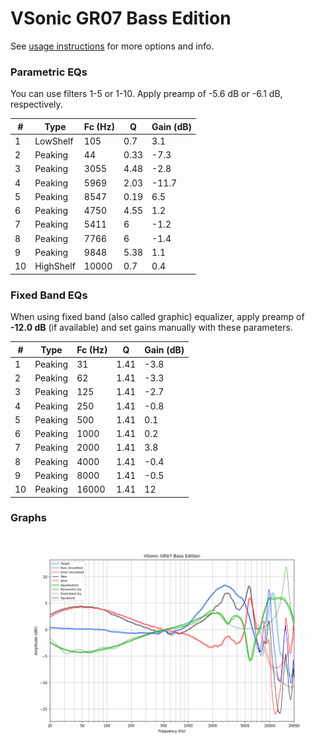 # VSonic GR07 Bass Edition
See [usage instructions](https://github.com/jaakkopasanen/AutoEq#usage) for more options and info.

### Parametric EQs
You can use filters 1-5 or 1-10. Apply preamp of -5.6 dB or -6.1 dB, respectively.

|   # | Type      |   Fc (Hz) |    Q |   Gain (dB) |
|-----|-----------|-----------|------|-------------|
|   1 | LowShelf  |       105 | 0.7  |         3.1 |
|   2 | Peaking   |        44 | 0.33 |        -7.3 |
|   3 | Peaking   |      3055 | 4.48 |        -2.8 |
|   4 | Peaking   |      5969 | 2.03 |       -11.7 |
|   5 | Peaking   |      8547 | 0.19 |         6.5 |
|   6 | Peaking   |      4750 | 4.55 |         1.2 |
|   7 | Peaking   |      5411 | 6    |        -1.2 |
|   8 | Peaking   |      7766 | 6    |        -1.4 |
|   9 | Peaking   |      9848 | 5.38 |         1.1 |
|  10 | HighShelf |     10000 | 0.7  |         0.4 |

### Fixed Band EQs
When using fixed band (also called graphic) equalizer, apply preamp of **-12.0 dB** (if available) and set gains manually with these parameters.

|   # | Type    |   Fc (Hz) |    Q |   Gain (dB) |
|-----|---------|-----------|------|-------------|
|   1 | Peaking |        31 | 1.41 |        -3.8 |
|   2 | Peaking |        62 | 1.41 |        -3.3 |
|   3 | Peaking |       125 | 1.41 |        -2.7 |
|   4 | Peaking |       250 | 1.41 |        -0.8 |
|   5 | Peaking |       500 | 1.41 |         0.1 |
|   6 | Peaking |      1000 | 1.41 |         0.2 |
|   7 | Peaking |      2000 | 1.41 |         3.8 |
|   8 | Peaking |      4000 | 1.41 |        -0.4 |
|   9 | Peaking |      8000 | 1.41 |        -0.5 |
|  10 | Peaking |     16000 | 1.41 |        12   |

### Graphs
![](./VSonic%20GR07%20Bass%20Edition.png)
